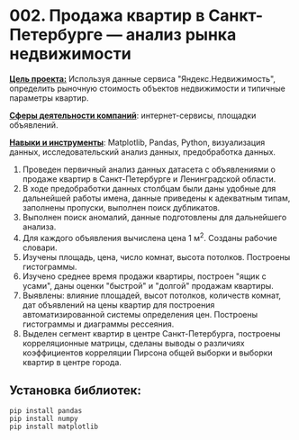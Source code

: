 # 002. Продажа квартир в Санкт-Петербурге — анализ рынка недвижимости

<b><u>Цель проекта:</b></u> Используя данные сервиса "Яндекс.Недвижимость", определить рыночную стоимость объектов недвижимости и типичные параметры квартир.

<b><u>Сферы деятельности компаний</b></u>: интернет-сервисы, площадки объявлений.

<b><u>Навыки и инструменты</b></u>: Matplotlib, Pandas, Python, визуализация данных, исследовательский анализ данных, предобработка данных.


1. Проведен первичный анализ данных датасета с объявлениями о продаже квартир в Санкт-Петербурге и Ленинградской области.
2. В ходе предобработки данных столбцам были даны удобные для дальнейшей работы имена, данные приведены к адекватным типам, заполнены пропуски, выполнен поиск дубликатов.
3. Выполнен поиск аномалий, данные подготовлены для дальнейшего анализа.
4. Для каждого объявления вычислена цена 1 м<sup>2</sup>. Созданы рабочие словари.
5. Изучены площадь, цена, число комнат, высота потолков. Построены гистограммы.
6. Изучено среднее время продажи квартиры, построен "ящик с усами", даны оценки "быстрой" и "долгой" продажам квартиры.
7. Выявлены: влияние площадей, высот потолков, количеств комнат, дат объявлений на цены квартир для построения автоматизированной системы определения цен. Построены гистограммы и диаграммы рессеяния.
8. Выделен сегмент квартир в центре Санкт-Петербурга, построены корреляционные матрицы, сделаны выводы о различиях коэффициентов корреляции Пирсона общей выборки и выборки квартир в центре города.

## Установка библиотек:
```python3
pip install pandas
pip install numpy
pip install matplotlib
```
